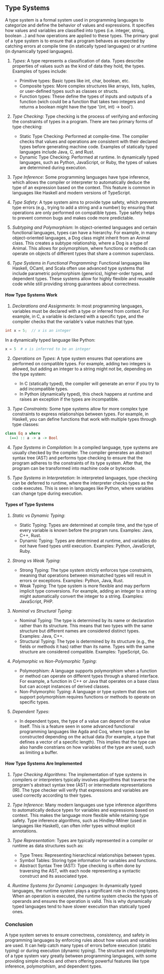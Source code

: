 
## Type Systems

A type system is a formal system used in programming languages to categorize and define
the behavior of values and expressions. It specifies how values and variables are classified
into types (i.e. integer, string, boolean ..) and how operations are applied to these types.
The primary goal of a type system is to ensure that a program behaves as expected by catching
errors at compile time (in statically typed languages) or at runtime (in dynamically typed
languages).


1. *Types*: A type represents a classification of data. Types describe properties of values
   such as the kind of data they hold, the types. Examples of types include:
	- Primitive types: Basic types like int, char, boolean, etc.
	- Composite types: More complex structures like arrays, lists, tuples, or user-defined
      types such as classes or structs.
	- Function types: These define the types of inputs and outputs of a function
      (wich could be a function that takes two integers and returns a boolean might have the
      type '(int, int) -> bool').

2. *Type Checking*: Type checking is the process of verifying and enforcing the constraints of
   types in a program. There are two primary forms of type checking:
	- Static Type Checking: Performed at compile-time. The compiler checks that values and operations
      are consistent with their declared types before generating machine code. Examples of statically
      typed languages include Java, C, and Rust.
	- Dynamic Type Checking: Performed at runtime. In dynamically typed languages, such as Python,
      JavaScript, or Ruby, the types of values are determined during execution.

3. *Type Inference*: Some programming languages have type inference, which allows the compiler or
   interpreter to automatically deduce the type of an expression based on the context. This feature
   is common in languages like Haskell and modern versions of TypeScript.

4. *Type Safety*: A type system aims to provide type safety, which prevents type errors (e.g.,
   trying to add a string and a number) by ensuring that operations are only performed on
   compatible types. Type safety helps to prevent common bugs and makes code more predictable.

5. *Subtyping and Polymorphism*: In object-oriented languages and certain functional languages,
   types can have a hierarchy. For example, in many object-oriented languages, a Dog class might
   inherit from an Animal class. This creates a subtype relationship, where a Dog is a type of Animal.
   This allows for polymorphism, where functions or methods can operate on objects of different
   types that share a common superclass.

6. *Type Systems in Functional Programming*: Functional languages like Haskell, OCaml, and Scala often
   use advanced type systems that include parametric polymorphism (generics), higher-order types,
   and dependent types. These systems allow for highly flexible and reusable code while still
   providing strong guarantees about correctness.


#### How Type Systems Work

1. *Declarations and Assignments*: In most programming languages, variables must be declared with a
   type or inferred from context. For example, in C, a variable is declared with a specific type,
   and the compiler checks that the variable's value matches that type.

```c
int x = 5;  // x is an integer
```

In a dynamically typed language like Python:

```python
x = 5  # x is inferred to be an integer
```

2. *Operations on Types*: A type system ensures that operations are performed on compatible types.
   For example, adding two integers is allowed, but adding an integer to a string might not be,
   depending on the type system:
	- In C (statically typed), the compiler will generate an error if you try to add incompatible types.
	- In Python (dynamically typed), this check happens at runtime and raises an exception if the types are incompatible.

3. *Type Constraints*: Some type systems allow for more complex type constraints to express relationships
   between types. For example, in Haskell, you can define functions that work with multiple types through type classes:

```haskell
class Eq a where
  (==) :: a -> a -> Bool
```

4. *Type Systems in Compilation*: In a compiled language, type systems are usually checked by the compiler.
   The compiler generates an abstract syntax tree (AST) and performs type checking to ensure that the
   program adheres to the constraints of its type system. After that, the program can be transformed
   into machine code or bytecode.

5. *Type Systems in Interpretation*: In interpreted languages, type checking can be deferred to runtime,
   where the interpreter checks types as the code executes. This is seen in languages like Python,
   where variables can change type during execution.


#### Types of Type Systems

1. *Static vs Dynamic Typing*:
	- Static Typing: Types are determined at compile time, and the type of every variable is known before
      the program runs. Examples: Java, C++, Rust.
	- Dynamic Typing: Types are determined at runtime, and variables do not have fixed types until execution.
      Examples: Python, JavaScript, Ruby.

2. *Strong vs Weak Typing*:
	- Strong Typing: The type system strictly enforces type constraints, meaning that operations between
      mismatched types will result in errors or exceptions. Examples: Python, Java, Rust.
	- Weak Typing: The type system is more flexible and may perform implicit type conversions. For example,
      adding an integer to a string might automatically convert the integer to a string. Examples: JavaScript, PHP.

3. *Nominal vs Structural Typing*:
	- Nominal Typing: The type is determined by its name or declaration rather than its structure. This means
      that two types with the same structure but different names are considered distinct types. Examples: Java, C++.
	- Structural Typing: The type is determined by its structure (e.g., the fields or methods it has) rather
      than its name. Types with the same structure are considered compatible. Examples: TypeScript, Go.

4. *Polymorphic vs Non-Polymorphic Typing*:
	- Polymorphism: A language supports polymorphism when a function or method can operate on different types
      through a shared interface. For example, a function in C++ or Java that operates on a base class but can
      accept instances of derived classes.
	- Non-Polymorphic Typing: A language or type system that does not support polymorphism requires functions
      or methods to operate on specific types.

5. *Dependent Types*:
	- In dependent types, the type of a value can depend on the value itself. This is a feature seen in some
      advanced functional programming languages like Agda and Coq, where types can be constructed depending
      on the actual data (for example, a type that defines a vector of a specific length). This implies that
      the type can also handle constrians on how variables of the type are used, such as limiting a buffer.


#### How Type Systems Are Implemented

1. *Type Checking Algorithms*: The implementation of type systems in compilers or interpreters typically involves
   algorithms that traverse the program's abstract syntax tree (AST) or intermediate representations (IR).
   The type checker will verify that expressions and variables are used correctly according to their types.

2. *Type Inference*: Many modern languages use type inference algorithms to automatically deduce types for variables
   and expressions based on context. This makes the language more flexible while retaining type safety. Type
   inference algorithms, such as Hindley-Milner (used in languages like Haskell), can often infer types without
   explicit annotations.

3. *Type Representation*: Types are typically represented in a compiler or runtime as data structures such as:
	- Type Trees: Representing hierarchical relationships between types.
	- Symbol Tables: Storing type information for variables and functions.
	- Abstract Syntax Tree (AST): Type checking is often done by traversing the AST, with each node representing
      a syntactic construct and its associated type.

4. *Runtime Systems for Dynamic Languages*: In dynamically typed languages, the runtime system plays a significant
   role in checking types. When an operation is executed, the runtime system checks the types of operands and
   ensures the operation is valid. This is why dynamically typed languages tend to have slower execution than
   statically typed ones.


### Conclusion

A type system serves to ensure correctness, consistency, and safety in programming languages by enforcing rules
about how values and variables are used. It can help catch many types of errors before execution (static typing)
or during execution (dynamic typing). The structure and complexity of a type system vary greatly between programming
languages, with some providing simple checks and others offering powerful features like type inference, polymorphism,
and dependent types.

